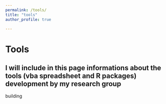 ```yaml
---
permalink: /tools/
title: "tools"
author_profile: true

---
```


# Tools

## I will include in this page informations about the tools (vba spreadsheet and R packages) development by my research group

building
